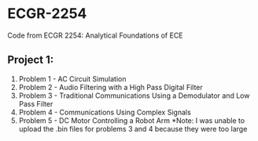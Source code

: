 # ECGR-2254
Code from ECGR 2254: Analytical Foundations of ECE

## Project 1:
1. Problem 1 - AC Circuit Simulation
2. Problem 2 - Audio Filtering with a High Pass Digital Filter
3. Problem 3 - Traditional Communications Using a Demodulator and Low Pass Filter
4. Problem 4 - Communications Using Complex Signals
5. Problem 5 - DC Motor Controlling a Robot Arm
*Note: I was unable to upload the .bin files for problems 3 and 4 because they were too large
